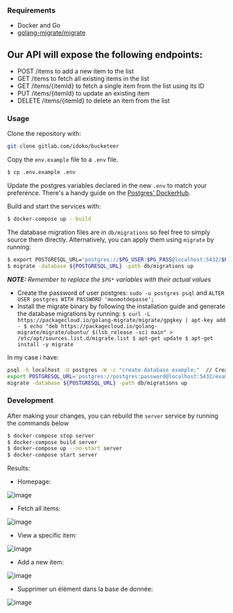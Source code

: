 ### Requirements
* Docker and Go
* [golang-migrate/migrate](https://github.com/golang-migrate/migrate) 

## Our API will expose the following endpoints:

- POST /items to add a new item to the list
- GET /items to fetch all existing items in the list
- GET /items/{itemId} to fetch a single item from the list using its ID
- PUT /items/{itemId} to update an existing item
- DELETE /items/{itemId} to delete an item from the list

### Usage
Clone the repository with:
```bash
git clone gitlab.com/idoko/bucketeer
```

Copy the `env.example` file to a `.env` file.
```bash
$ cp .env.example .env
```
Update the postgres variables declared in the new `.env` to match your preference. 
There's a handy guide on the [Postgres' DockerHub](https://hub.docker.com/_/postgres).

Build and start the services with:
```bash
$ docker-compose up --build
```
The database migration files are in `db/migrations` so feel free to simply source them directly. Alternatively, you can apply them using `migrate` by running:
```bash
$ export POSTGRESQL_URL="postgres://$PG_USER:$PG_PASS@localhost:5432/$PG_DB?sslmode=disable"
$ migrate -database ${POSTGRESQL_URL} -path db/migrations up
```

_**NOTE:** Remember to replace the `$PG*` variables with their actual values_

- Create the password of user postgres: ``sudo -u postgres psql`` and ``ALTER USER postgres WITH PASSWORD 'monmotdepasse';``
- Install the migrate binary by following the installation guide and generate the database migrations by running:
``$ curl -L https://packagecloud.io/golang-migrate/migrate/gpgkey | apt-key add -
$ echo "deb https://packagecloud.io/golang-migrate/migrate/ubuntu/ $(lsb_release -sc) main" > /etc/apt/sources.list.d/migrate.list
$ apt-get update
$ apt-get install -y migrate``

In my case i have:

```bash
psql -h localhost -U postgres -W -c "create database example;"  // Create database example with user postgres in localhost
export POSTGRESQL_URL='postgres://postgres:password@localhost:5432/example?sslmode=disable'
migrate -database ${POSTGRESQL_URL} -path db/migrations up
```

### Development
After making your changes, you can rebuild the `server` service by running the commands below
```bash
$ docker-compose stop server
$ docker-compose build server
$ docker-compose up --no-start server
$ docker-compose start server
```


 Results:
 
 - Homepage:

![image](https://github.com/Aurelie-Kamgang/Travaux-memoire/assets/74322332/8f4dbe5e-b34d-4a86-9afb-31ff9a9acadf)

- Fetch all items:

![image](https://github.com/Aurelie-Kamgang/Travaux-memoire/assets/74322332/8f4379fd-c6f9-4e31-b863-7eb03bcae194)


- View a specific item:

![image](https://github.com/Aurelie-Kamgang/Travaux-memoire/assets/74322332/b29a244a-d70e-4496-806c-47bbc41ac237)

- Add a new item:
 
 ![image](https://github.com/Aurelie-Kamgang/Travaux-memoire/assets/74322332/6f031cec-e739-4802-bc4b-9cbfaa1a935a)

- Supprimer un élément dans la base de donnée:

![image](https://github.com/Aurelie-Kamgang/Travaux-memoire/assets/74322332/8d07eff0-d581-4099-874b-51335eb7c4ea)



